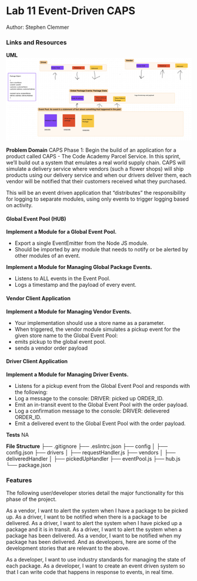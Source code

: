 # Lab 11 Event-Driven CAPS

Author: Stephen Clemmer

### Links and Resources

**UML**
![Lab 11 UML](./assets/Lab%2011%20UML.png)

**Problem Domain**
CAPS Phase 1: Begin the build of an application for a product called CAPS - The Code Academy Parcel Service. In this sprint, we’ll build out a system that emulates a real world supply chain. CAPS will simulate a delivery service where vendors (such a flower shops) will ship products using our delivery service and when our drivers deliver them, each vendor will be notified that their customers received what they purchased.

This will be an event driven application that “distributes” the responsibility for logging to separate modules, using only events to trigger logging based on activity.

#### Global Event Pool (HUB)

**Implement a Module for a Global Event Pool.**

- Export a single EventEmitter from the Node JS module.
- Should be imported by any module that needs to notify or be alerted by other modules of an event.

**Implement a Module for Managing Global Package Events.**

- Listens to ALL events in the Event Pool.
- Logs a timestamp and the payload of every event.

#### Vendor Client Application

**Implement a Module for Managing Vendor Events.**

- Your implementation should use a store name as a parameter.
- When triggered, the vendor module simulates a pickup event for the given store name to the Global Event Pool:
- emits pickup to the global event pool.
- sends a vendor order payload

#### Driver Client Application

**Implement a Module for Managing Driver Events.**

- Listens for a pickup event from the Global Event Pool and responds with the following:
- Log a message to the console: DRIVER: picked up ORDER_ID.
- Emit an in-transit event to the Global Event Pool with the order payload.
- Log a confirmation message to the console: DRIVER: delievered ORDER_ID.
- Emit a delivered event to the Global Event Pool with the order payload.

**Tests**
NA

**File Structure**
├── .gitignore
├── .eslintrc.json
├── config
│   ├── config.json
├── drivers
│   ├── requestHandler.js
├── vendors
│   ├── deliveredHandler
│   ├── pickedUpHandler
├── eventPool.js
├── hub.js
└── package.json

### Features

The following user/developer stories detail the major functionality for this phase of the project.

As a vendor, I want to alert the system when I have a package to be picked up.
As a driver, I want to be notified when there is a package to be delivered.
As a driver, I want to alert the system when I have picked up a package and it is in transit.
As a driver, I want to alert the system when a package has been delivered.
As a vendor, I want to be notified when my package has been delivered.
And as developers, here are some of the development stories that are relevant to the above.

As a developer, I want to use industry standards for managing the state of each package.
As a developer, I want to create an event driven system so that I can write code that happens in response to events, in real time.
